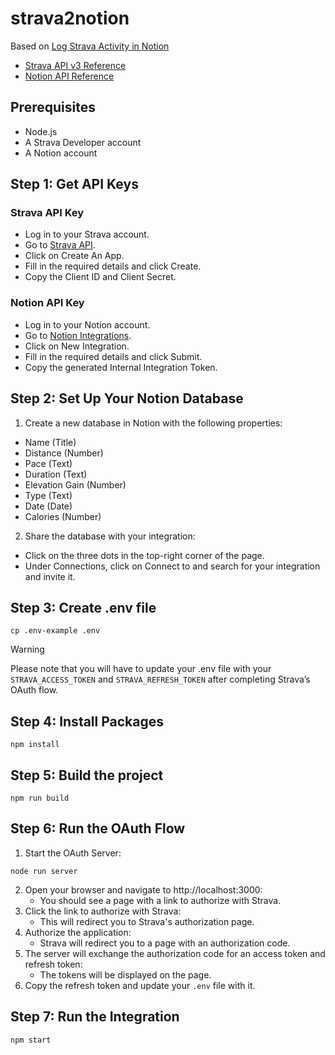 # strava2notion
Based on [Log Strava Activity in Notion](https://developers.notion.com/page/log-strava-activity-in-notion)
* [Strava API v3 Reference](https://developers.strava.com/docs/reference/)
* [Notion API Reference](https://developers.notion.com/reference/intro)


## Prerequisites
- Node.js
- A Strava Developer account
- A Notion account


## Step 1: Get API Keys
### Strava API Key

- Log in to your Strava account.
- Go to [Strava API](https://www.strava.com/login).
- Click on Create An App.
- Fill in the required details and click Create.
- Copy the Client ID and Client Secret.

### Notion API Key
- Log in to your Notion account.
- Go to [Notion Integrations](https://www.notion.so/my-integrations).
- Click on New Integration.
- Fill in the required details and click Submit.
- Copy the generated Internal Integration Token.

## Step 2: Set Up Your Notion Database
1. Create a new database in Notion with the following properties:
- Name (Title)
- Distance (Number)
- Pace (Text)
- Duration (Text)
- Elevation Gain (Number)
- Type (Text)
- Date (Date)
- Calories (Number)
2. Share the database with your integration:
- Click on the three dots in the top-right corner of the page.
- Under Connections, click on Connect to and search for your integration and invite it.

## Step 3: Create .env file
```shell
cp .env-example .env
```
> [!WARNING]
> Please note that you will have to update your .env file with your `STRAVA_ACCESS_TOKEN` and `STRAVA_REFRESH_TOKEN` after completing Strava’s OAuth flow.

## Step 4: Install Packages
```shell
npm install
```

## Step 5: Build the project
```shell
npm run build
```

## Step 6: Run the OAuth Flow
1. Start the OAuth Server:
```shell
node run server
```
2. Open your browser and navigate to http://localhost:3000:
    - You should see a page with a link to authorize with Strava.
3. Click the link to authorize with Strava:
    - This will redirect you to Strava's authorization page.
4. Authorize the application:
    - Strava will redirect you to a page with an authorization code.
5. The server will exchange the authorization code for an access token and refresh token:
    - The tokens will be displayed on the page.
6. Copy the refresh token and update your `.env` file with it.


## Step 7: Run the Integration
```shell
npm start
```
